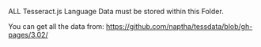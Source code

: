 ALL Tesseract.js Language Data must be stored within this Folder.

You can get all the data from: https://github.com/naptha/tessdata/blob/gh-pages/3.02/
